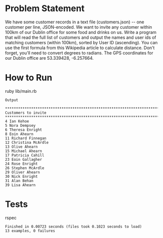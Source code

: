 # Problem Statement

We have some customer records in a text file (customers.json) -- one customer per line, JSON-encoded. We want to invite any customer within 100km of our Dublin office for some food and drinks on us. Write a program that will read the full list of customers and output the names and user ids of matching customers (within 100km), sorted by User ID (ascending).
You can use the first formula from this Wikipedia article to calculate distance. Don't forget, you'll need to convert degrees to radians.
The GPS coordinates for our Dublin office are 53.339428, -6.257664.

# How to Run

ruby lib/main.rb

```
Output

****************************************************************************************************
Customers to invite
****************************************************************************************************
4 Ian Kehoe
5 Nora Dempsey
6 Theresa Enright
8 Eoin Ahearn
11 Richard Finnegan
12 Christina McArdle
13 Olive Ahearn
15 Michael Ahearn
17 Patricia Cahill
23 Eoin Gallagher
24 Rose Enright
26 Stephen McArdle
29 Oliver Ahearn
30 Nick Enright
31 Alan Behan
39 Lisa Ahearn

```

# Tests

rspec

```
Finished in 0.00723 seconds (files took 0.1023 seconds to load)
13 examples, 0 failures
```
